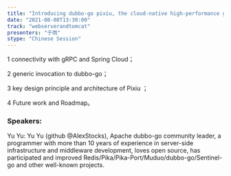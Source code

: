 ```yaml
---
title: "Introducing dubbo-go pixiu, the cloud-native high-performance gateway"
date: "2021-08-08T13:30:00"
track: "webserverandtomcat"
presenters: "于雨"
stype: "Chinese Session"
---
```

 1 connectivity with gRPC and Spring Cloud；

 2 generic invocation to dubbo-go；

 3 key design principle and architecture of Pixiu ；

 4 Future work and Roadmap。
 ### Speakers:
 Yu Yu: Yu Yu (github @AlexStocks), Apache dubbo-go community leader, a programmer with more than 10 years of experience in server-side infrastructure and middleware development, loves open source, has participated and improved Redis/Pika/Pika-Port/Muduo/dubbo-go/Sentinel-go and other well-known projects.

